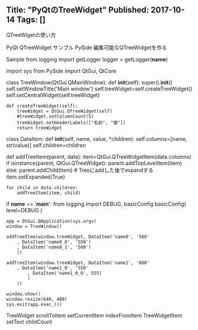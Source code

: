 Title: "PyQtのTreeWidget"
Published: 2017-10-14
Tags: []
---

QTreeWigetの使い方


PyQt QTreeWidget サンプル
PySide 編集可能なQTreeWidgetを作る

Sample
from logging import getLogger
logger = getLogger(__name__)

import sys
from PySide import QtGui, QtCore


class TreeWindow(QtGui.QMainWindow):
    def __init__(self):
        super().__init__()
        self.setWindowTitle('Main window')
        self.treeWidget=self.createTreeWidget()
        self.setCentralWidget(self.treeWidget)

    def createTreeWidget(self):
        treeWidget = QtGui.QTreeWidget(self)
        #treeWidget.setColumnCount(5)
        treeWidget.setHeaderLabels(["名前", "値"])
        return treeWidget


class DataItem:
    def __init__(self, name, value, *children):
        self.columns=[name, str(value)]
        self.children=children


def addTreeItem(parent, data):
    item=QtGui.QTreeWidgetItem(data.columns)
    if isinstance(parent, QtGui.QTreeWidget):
        parent.addTopLevelItem(item)
    else:
        parent.addChild(item)
    # Treeにaddした後でexpandする
    item.setExpanded(True)

    for child in data.children:
        addTreeItem(item, child)


if __name__ == '__main__':
    from logging import DEBUG, basicConfig
    basicConfig(
           level=DEBUG
           )

    app = QtGui.QApplication(sys.argv)
    window = TreeWindow()

    addTreeItem(window.treeWidget, DataItem('name0', '500'
        , DataItem('name0_0', '550')
        , DataItem('name0_1', '560')
        ))

    addTreeItem(window.treeWidget, DataItem('name1', '600'
        , DataItem('name1_0', '550'
            , DataItem('name1_0_0', 555)
            )
        ))

    window.show()
    window.resize(640, 480)
    sys.exit(app.exec_())

TreeWidget
scrollToItem
setCurrentItem
indexFromItem
TreeWidgetItem
setText
childCount
